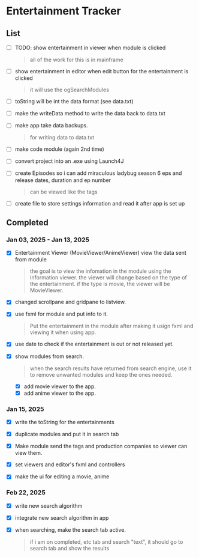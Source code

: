# Entertainment Tracker

## List

- [ ] TODO: show entertainment in viewer when module is clicked

  > all of the work for this is in mainframe

- [ ] show entertainment in editor when edit button for the entertainment is clicked

  > it will use the ogSearchModules

- [ ] toString will be int the data format (see data.txt)
- [ ] make the writeData method to write the data back to data.txt
- [ ] make app take data backups.

  > for writing data to data.txt

- [ ] make code module (again 2nd time)

- [ ] convert project into an .exe using Launch4J

- [ ] create Episodes so i can add miraculous ladybug season 6 eps and release dates, duration and ep number

  > can be viewed like the tags

- [ ] create file to store settings information and read it after app is set up

## Completed

### Jan 03, 2025 - Jan 13, 2025

- [x] Entertainment Viewer (MovieViewer/AnimeViewer) view the data sent from module

  > the goal is to view the infomation in the module using the information viewer. the viewer will change based on the type of the entertainment. if the type is movie, the viewer will be MovieViewer.

- [x] changed scrollpane and gridpane to listview.
- [x] use fxml for module and put info to it.

  > Put the entertainment in the module after making it usign fxml and viewing it when using app.

- [x] use date to check if the entertainment is out or not released yet.
- [x] show modules from search.

  > when the search results have returned from search engine, use it to remove unwanted modules and keep the ones needed.

  - [x] add movie viewer to the app.
  - [x] add anime viewer to the app.

### Jan 15, 2025

- [x] write the toString for the entertainments

- [x] duplicate modules and put it in search tab
- [x] Make module send the tags and production companies so viewer can view them.
- [x] set viewers and editor's fxml and controllers
- [x] make the ui for editing a movie, anime

### Feb 22, 2025

- [x] write new search algorithm
- [x] integrate new search algorithm in app

- [x] when searching, make the search tab active.

  > if i am on completed, etc tab and search "text", it should go to search tab and show the results
